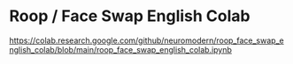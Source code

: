 # Roop / Face Swap English Colab

https://colab.research.google.com/github/neuromodern/roop_face_swap_english_colab/blob/main/roop_face_swap_english_colab.ipynb
